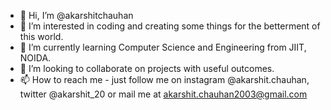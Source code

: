 - 👋 Hi, I’m @akarshitchauhan
- 👀 I’m interested in coding and creating some things for the betterment of this world.
- 🌱 I’m currently learning Computer Science and Engineering from JIIT, NOIDA.
- 💞️ I’m looking to collaborate on projects with useful outcomes.
- 📫 How to reach me - just follow me on instagram @akarshit.chauhan, twitter @akarshit_20 or mail me at akarshit.chauhan2003@gmail.com

<!---
akarshitchauhan/akarshitchauhan is a ✨ special ✨ repository because its `README.md` (this file) appears on your GitHub profile.
You can click the Preview link to take a look at your changes.
--->
